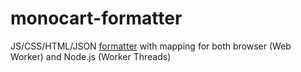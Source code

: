 # monocart-formatter

JS/CSS/HTML/JSON [formatter](/packages/formatter) with mapping for both browser (Web Worker) and Node.js (Worker Threads)
